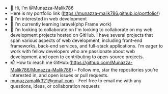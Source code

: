 - 👋 Hi, I’m @Munazza-Malik786
- Here is my portfolio link (https://munazza-malik786.github.io/portfolio/)
- 👀 I’m interested in web development
- 🌱 I’m currently learning laravel(php Frame work)
- 💞️ I’m looking to collaborate on I'm looking to collaborate on my web development projects hosted on GitHub. I have several projects that span various aspects of web development, including front-end frameworks, back-end services, and full-stack applications. I'm eager to work with fellow developers who are passionate about web development and open to contributing to open-source projects.
- 📫 How to reach me GitHub:(https://github.com/Munazza-Malik786/Munazza-Malik786) – Follow me, star the repositories you’re interested in, and open issues or pull requests.
- munazzamalik321@gmail.com – Feel free to email me with any questions, ideas, or collaboration requests

